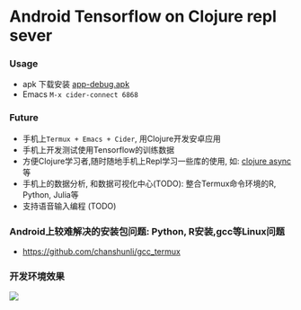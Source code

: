 # Android Tensorflow on Clojure repl sever

### Usage

* apk 下载安装 [app-debug.apk](https://raw.githubusercontent.com/chanshunli/clojure-android-tensorflow-repl-server/master/app-debug.apk)
* Emacs ` M-x cider-connect 6868 `

### Future
* 手机上`Termux + Emacs + Cider`, 用Clojure开发安卓应用
* 手机上开发测试使用Tensorflow的训练数据
* 方便Clojure学习者,随时随地手机上Repl学习一些库的使用, 如: [clojure async](https://github.com/clojure/core.async)等
* 手机上的数据分析, 和数据可视化中心(TODO): 整合Termux命令环境的R, Python, Julia等
* 支持语音输入编程 (TODO)

### Android上较难解决的安装包问题: Python, R安装,gcc等Linux问题
* https://github.com/chanshunli/gcc_termux

### 开发环境效果

![](https://raw.githubusercontent.com/chanshunli/clojure-android-tensorflow-repl-server/master/demo.jpeg)
